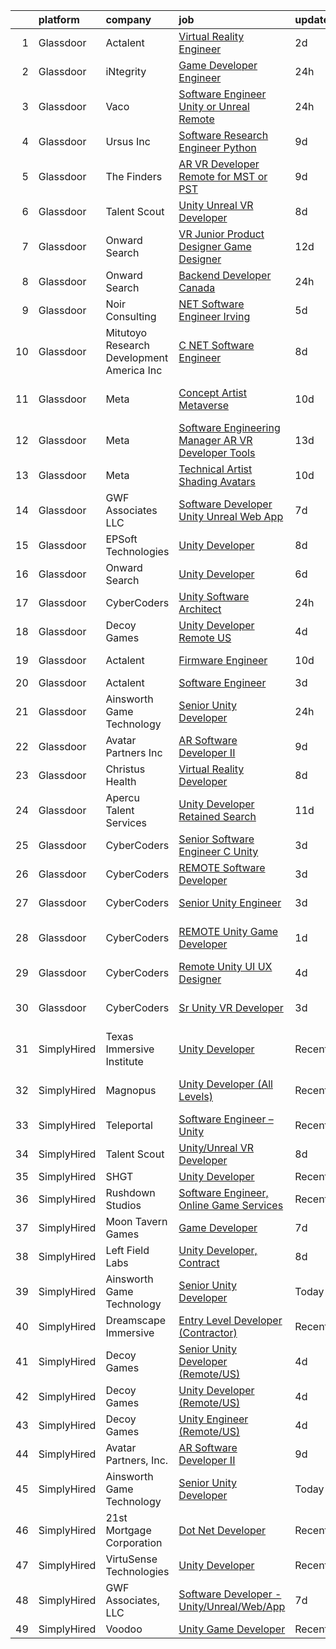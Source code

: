 

|    | platform    | company                                      | job                                                                                                                                                                                                                                                                                                                                                                                                                                                                                                                                                                                                                                                                                                                                                                                                                                                                                                                                                                                                                                                                                                                                                                                                                                                                                                                                                                                                                                                                     | update_time   | location        |
|---:|:------------|:---------------------------------------------|:------------------------------------------------------------------------------------------------------------------------------------------------------------------------------------------------------------------------------------------------------------------------------------------------------------------------------------------------------------------------------------------------------------------------------------------------------------------------------------------------------------------------------------------------------------------------------------------------------------------------------------------------------------------------------------------------------------------------------------------------------------------------------------------------------------------------------------------------------------------------------------------------------------------------------------------------------------------------------------------------------------------------------------------------------------------------------------------------------------------------------------------------------------------------------------------------------------------------------------------------------------------------------------------------------------------------------------------------------------------------------------------------------------------------------------------------------------------------|:--------------|:----------------|
|  1 | Glassdoor   | Actalent                                     | [Virtual Reality Engineer](https://www.glassdoor.com/partner/jobListing.htm?pos=128&ao=1110586&s=58&guid=00000183262fffaf9ba130a3175a5ef3&src=GD_JOB_AD&t=SR&vt=w&ea=1&cs=1_735aa539&cb=1662793023754&jobListingId=1008124644967&cpc=9908D8D4413DBB8A&jrtk=3-0-1gcj2vvuv2i75001-1gcj2vvvkh7j2800-85dd612facd29b9c--6NYlbfkN0ChYVx_I3yfZ_JDY3EFoivtqvi_stwnZ_kRt8Dowt_l_d1ydueao4NE-oUleRJ4yhi7UmSe4nKyv2JAUjTrDznDbu-c3c5YmetRkW2VJIqAkpP4RKYCnTh3hRTcByxicxo7s4iZn63NP-iIun4iiQa16PPl_xshUgUz9CAcSl6JPHxLNNx1wOw7MlK4UEnVJOcaO7DyE6X8iZzOAQJV6gywF-iaUumyDl65fRkcgEpQNfSwBsGdpO6E0T95xwXKZI_l4zeoIocfVsPa3xEOkYWIxQ1uG2c58C4Vhw-X7nmowoHsUDPDqSOZFrUmlQzetTsTBKsP5Ca9kieW_aNurnPK8gWBgMKqvfXzlN8nXghANji_z67f76KcjSTCCPqrXB_IfRx7WthKBxlFc0-jnj96yi-NhMpW7O2dEZI0j0vgFl2qM7amT9YPU4HQajXheqN121pL5i_96rySb8a1LXfMGrW3y_2nhe1rU6OM_Ua1ROrRLFnhTPVBw4WSoont6bRyzDikA0XSg-94YlUKIgXjvQG7mKBeX20PPOAO47IRuLZoUjhCX1Tdvj4pAzemjah6Gw77wYc0soGpwECUAkoxPkibT14dS40ZS1zk2hDaAcijYAqm9PL3f6WmmBcClePBjGDtBawkDC4W4MifLqnt_46tS1fl7u7beRI70m9p7wxVjrkOfEUKeX9iKX0b4lF-LxFwenDsN70QK3AsKS0bnB5M8N5LckwTvPQsox9vUzgtSiVC_5fgEpTg_AsLNC7QWSbl71KQ3PJ85YrW9LMXfjpJCcUBDw1r41IcQ23k2Bcf0_3O7-k4yegX9U93RjboJb8qQdwBYajJKqpMnOYh9wKIHu4_DH9CnhvB7VmQ-TAq1mrAvSREKJzPjhM17IOSbbAcCcY8ZxVtuLZAFf1cfUmDlzx3ao0qmMBlisAaTbRaybhQt5dhrO5tZsJuT9aUopXg8dtsrkud2V4epnR4)                                                                                                                     | 2d            | Orlando, FL     |
|  2 | Glassdoor   | iNtegrity                                    | [Game Developer Engineer](https://www.glassdoor.com/partner/jobListing.htm?pos=112&ao=1110586&s=58&guid=00000183262fffaf9ba130a3175a5ef3&src=GD_JOB_AD&t=SR&vt=w&ea=1&cs=1_3f20537e&cb=1662793023750&jobListingId=1008129780323&cpc=F5E96E35A1725171&jrtk=3-0-1gcj2vvuv2i75001-1gcj2vvvkh7j2800-4573d5f5e8c55fc0--6NYlbfkN0C7QpSfatUTTt_pWYjh4fmCixpaZixxEgk6WqG2e9JFSn8PLDX21so4BUVMbM-nBKhUj69Sr6OpTqYDA7c7087Zkx1rCN74-lugdvlBewCd_1ZIW96wtt_ZQBL96XnFuywy5_D_RtQVA2RWdPeLXY6wv17lUkoo63IjPOysvG-AS5xisPuiO1ZcwYqzUtykwDgbZ57tbpFYza1N_nDpHL6UjUyQmIZ6puCX0RWJLniJ69_p3Usv47UUUOmH1z-CgcM0F-CSynzSkR7n2u_mgUhG45a1pfv25n_DEv4ISp8i3dplVs7VXF3EqousVpLTPy5S4dbzX8Dvao590ymlfvDfgwr6K3oes0LCPPfSZQc0An3eyZZ385fdeffa_7oaNKFzsz78gZz9PCiQauiuu_PEuzcqPnyS8gd3k9fAY5jL3-ZgCoBe_dc2ekWnS9Ed5bzQO3Tpyi9tcUvr0VFwhtjgOVU5kr48kJWc9bIPuO0bC7WbUNx_P0i42fxpctpYSCcSgxn4P6Cwfw%3D%3D)                                                                                                                                                                                                                                                                                                                                                                                                                                                                                                                                                                                          | 24h           | Las Vegas, NV   |
|  3 | Glassdoor   | Vaco                                         | [Software Engineer  Unity or Unreal    Remote](https://www.glassdoor.com/partner/jobListing.htm?pos=107&ao=1110586&s=58&guid=00000183262fffaf9ba130a3175a5ef3&src=GD_JOB_AD&t=SR&vt=w&ea=1&cs=1_ccc5278a&cb=1662793023749&jobListingId=1008129759335&cpc=1CBFC3E34E2A31FF&jrtk=3-0-1gcj2vvuv2i75001-1gcj2vvvkh7j2800-ae75da19b53ce8d3--6NYlbfkN0D_sybMACCpf9B-677oK5j6rPldVB6BlrVvFjO_o-GJZbzuF-qh4PxErFUqfUsv_6v4OLnkcKvTjmMS6FD75hgLkRWnsyQoMe0_VxidUAhqUUo354J5mDn5dDhics1USxy8UxWfW-Q7zqedcnVTJblB8A2XoxauHqTd6UaLDWpjTkw5sGUAbCM0Kh_LV5LeSX2O6JwLDNdRtMS-2a-anx0DcUrISsXngF1r9Z0GaXAg1-Oc2Loh18Xajq4S3IgvJqhzKzrIh54-FFLC0Hu4-NRGzY2c5RewyLbJ6ltuh3g18r19cWgQXkQcZbVaPsvEQ2wfFkvm0uYcw7MgwTWEab7MWKLxg5889VKexLeP9wXa3wGFj7FtcHVwsuN8cE4nbrWGQEehauj7bQEzecCEIgvF8N1bvZrNd07ta0aiXyxzK1k5SyicHWjmJ95DUgrGV5vaYf4leOxtdXp5pc8460W7v3cH4M0jt03KpvndKKbsaoQOdXOQkd4II_E6pflmf0-zlSUTnv2HA4Bo6pKiA3JSLfqAB_KUnQtxe49DdRSZsw%3D%3D)                                                                                                                                                                                                                                                                                                                                                                                                                                                                                                                                     | 24h           | Remote          |
|  4 | Glassdoor   | Ursus  Inc                                   | [Software Research Engineer   Python](https://www.glassdoor.com/partner/jobListing.htm?pos=119&ao=1110586&s=58&guid=00000183262fffaf9ba130a3175a5ef3&src=GD_JOB_AD&t=SR&vt=w&ea=1&cs=1_328d5bce&cb=1662793023752&jobListingId=1008107330135&cpc=FB7E4A1762AE5BEC&jrtk=3-0-1gcj2vvuv2i75001-1gcj2vvvkh7j2800-e034886d20b8f47f--6NYlbfkN0CT8vBT9H5mqECx2dfLV_FONLPDKpIRssxVwtj05Tmm4rA5I0VNOPdM1oYsK66ov5q44Kc86XAySc3vkQwQc6AFD1UDn4zx0T4G4500tLWU01jQ29tDDH55fJG8uKdYvhTlQw0BZV4nh051-I_ZtVDtaaBsahoNGVLMY9UxrDGAzVipHwulUGCRzkGewc70jTHp2qCe5eax882ND2FuhXC8yZetJRoCP-YmvPQDgturZdtQ4Mn5TGozp9GnErY1SV_-UgCMopU2LFtR-RpYbIbCTdrEgAMVBG53dqq11aYCJXylqPgR0YNqLeWG7koKHRXwyh0lwJRMRoFmmWbREe-u6LeXuPDvp29ow3HzfPPPi5XsfQPF61-FeMyZ_rcGklzzPeot83y0U639739HY7kjz-nFkoF5FH2TVQO6gvaBm4XOrLhvHpWb6z9aIK7dCFe9-noFBZoBnvbxvmsF80B7gdBD40njEzlA2JPRmobIoiADoA5XU9bqxl6LYpWaU9HyBA-20An8ARYBjxHQoh8siPzlf1RJuet-vhV0Yxp-ZMvButsetde3LDjTYz8uDLHAsVD2Eou4ygnXctHLagB-A0SyWmFuCu-r-NH2ww-LwSSg1CGSLeJND6k5WkSKPDMW0X8U93E_wOyqhdzC4nTdKUGooDMFaQUjFh8GqcTn2doP1bDxc1DEjDH9u8miHkMU4DDCa_1PZfviEb1RqaCiBFHchECCXeTt7UNVc7o92JrkYdTvGyo-UYzzQZrVWsx1XR8Ho_TGRkiyqJ7BLg1jJPAVE_K32A43XTuwNCpfjAvRMSxIudgWB2HDb9Z51oJyblGgbI3P5cp16k52QAqWGjxca3jOpNvyJh3BpOdzdz7pxz4DqXBydTld4qxNx98ltWExTepR2bOgT8X3DpdCegtiVuOOH3PTxGJ-Wg_YqEeAljf4CnmNclRnTEPVumCwYdzM3qqi234Y1qDMOGz-FKZVgTOHMvImtBimdX5T2ObfzloVOsxHE6rdZ5mVxLc%3D)                                                            | 9d            | Redmond, WA     |
|  5 | Glassdoor   | The Finders                                  | [AR VR Developer   Remote for MST or PST](https://www.glassdoor.com/partner/jobListing.htm?pos=120&ao=1110586&s=58&guid=00000183262fffaf9ba130a3175a5ef3&src=GD_JOB_AD&t=SR&vt=w&ea=1&cs=1_39ad10e5&cb=1662793023752&jobListingId=1008106385070&cpc=0FE1F5EA2BC84A01&jrtk=3-0-1gcj2vvuv2i75001-1gcj2vvvkh7j2800-76e8d4ed4d326d96--6NYlbfkN0AYo_ysEmi-N9D-g6x4hDoxwWbDzILIh7p3iecCghkOgCCQ9Hjx-p_46PTVF05XzNP5Z5K71OiC6zoUMdSW3LZvMzecx9XPoBXy4TghAeCSdb8dXvKrDUkzgIaCWvmYeo1SeQbGFdI4NQnpIbRQDunnf92V0Ep1OSri4gPT5T2YNh8Y-j5fvXhZ7qLhd99Y6x9uGNFu9uLzJi45GDLo_DAGvMolNy4HXuauLC8vfBcV5zLmnNmH14Ujl4Ov6W9PcLz4hK1f_l7fGH5KPDzZ8lAPJ5hSq5AJpA_qgSyM53bG9asYdDujD0h3NKBxDrTzkH9CO4OUoaUAuZO7hfTDVHhd5cY2V_55fUUILJi08z920kqy20LIOVDGUgB-iDJecROncXoVGvpJP70EPEwHZgUTk30XdppAXTO3DvWKbwGOBc9k3-3T3MoezxviFDA7-xgEL8fJu0UQEJtpwMSVJdjUpxvt4t620xq5u2az6dhwStqBjVUBK-afZ7yqpHRz8WgdDMF_BQxV0zsENOrTRMdx)                                                                                                                                                                                                                                                                                                                                                                                                                                                                                                                                                                      | 9d            | Arizona         |
|  6 | Glassdoor   | Talent Scout                                 | [Unity Unreal VR Developer](https://www.glassdoor.com/partner/jobListing.htm?pos=101&ao=1110586&s=58&guid=00000183262fffaf9ba130a3175a5ef3&src=GD_JOB_AD&t=SR&vt=w&ea=1&cs=1_30cde665&cb=1662793023748&jobListingId=1008110844337&cpc=33AFB7EF5A21FBC5&jrtk=3-0-1gcj2vvuv2i75001-1gcj2vvvkh7j2800-d659e18815655494--6NYlbfkN0DbYLs4CfwGVTREixwikAExK8n1pc1Nzb_WRRt8WdtLmAFSSOwFbSMQVZFwxe4jkqzK5cnFfaoEc2xZPA_HOhFUsXUTLM9luD2-CGF0V6rN2-waAaDc2ZtR3W5G1xvcC5u0WUog6f4P8yqyJ0zOTBMhNu0Y54jrDKPehcRXIaCR9T1WlAznPqQtGabNEysS6K1Hgb1Bl0gICl-xdqeqxmGECJAKgFi4yolcm5IxCNqoK4xvpgtIlqrwvv3R787oG1wRHpjgXSyfbt39Jef8q4kPRTA5ir-9fJuUEXccDG6Pp_OetAIj0nfJccg11FZOqdnqfRHVvZ9ionDfx6ncPKGfjwTQHgu_uRZlPC_KTsRLMCSp6k9gZRVjhKNWY1G21WwiES3kZIRLhIAc_Ql10EfuEkqDj0U0Y42fOOrDjTtjRjdV7J3_2s2WRnQjxPHDZShnCf0W6_d_qdOBDI0Rf7BAoVi364d8YbEeJCOHtPa7t1h3oEhrIFXwTAvAJQF-tw832Z7Xfy0x7w%3D%3D)                                                                                                                                                                                                                                                                                                                                                                                                                                                                                                                                                                                        | 8d            | Remote          |
|  7 | Glassdoor   | Onward Search                                | [VR Junior Product Designer   Game Designer](https://www.glassdoor.com/partner/jobListing.htm?pos=125&ao=1110586&s=58&guid=00000183262fffaf9ba130a3175a5ef3&src=GD_JOB_AD&t=SR&vt=w&cs=1_20695a7e&cb=1662793023753&jobListingId=1008099053226&cpc=47CFDC01B3F81FAC&jrtk=3-0-1gcj2vvuv2i75001-1gcj2vvvkh7j2800-07bbdb308ea4cc37--6NYlbfkN0B7YoEZZ2QAGDyEGGmBPAUWSHc1Mt3sMCn9FehKcWA3w0f8WX1n9N967XqX1pCIHHLFdmzbhUsIqV71s7ELi4968vvXF1tNBLroB6uxZKxOmwhjWdxb5OGPft9Hp_QzX1Za0pDBa7zXeAU8-B_2iBrng0C8MzgiMDMQd45vBq0TCnWBPPIOZXvM2_YfjX2vEjjhwXaNp1clO3ZaFS7fupgOcWy27T4y7IuyiDV-anz9nG1QPGYkBVYUorsvM3dg2sy_vmy62IepOA_TQhlVAo9Anv8aWFiE0OD5fT5-2jqW6hp5avMhs4cQY-oQMAXfDhgM6bTdOFsMC4DGDK3AgIle2KkH5Od2WekiKREliuZLnrOkVGKgkDja_npV75rKXCbMhLydPAzmW1wH6BycQUsjuthkFg67RufojQVfiveFDhYsJrSW5JHbIIHd-eWE07syym-bE8TMJkgyeo8P_cZjXpUhJe4P86mRz05YyhMBDyXupkQbkzHsJeGSs7QvtmpAHOE_1011rnIAKx8Fq7PEeqN1VOhfiw3Avvvbqmk9RwayqQt2axMyZ1ZUO1tDY_d_6GLc02qZZHExrMxpAQv3I6kzbCTIJIkzMNZB-2aubT1kD3IDWjiEfN8nysykJxnMx5-cZHl278_qi3MLrF_oFX3p3HHbkB_YNOfSmTaMjKKYnH-YNa_KAYXEFKathUAlpTS0Gr1rt_B0RNArIBfsDJcPy1IKfsrS6xTtck8Mhwm2ydj8Fmw8zZGVp6LJsb9v4_4FqUfk7NctLYYIjKuvS9bOgT2T_Clmwr8J6SduV9rZQGqlMoFg7R1gNfbtDSQ3sL5uRA_tR_SYuWmj8oD3Gh1BCSaWKtqUh4_rqs5iSj08VVA0pxBfCFJWG8T_0ivRvrWNqvr0AeQTEPbcWZyKLM8sFSt31RexJyTON6I5uGx37vDOPyBcJGvcXYcg4gCGJXGy6s1CGqlwOK1BDpN6tl0bASI95369n86OxxkaaGNFEwEZQNS8YqbZPUiPBh-kx9vFt7132pv6jSz2oTlq)                                        | 12d           | Seattle, WA     |
|  8 | Glassdoor   | Onward Search                                | [Backend Developer  Canada ](https://www.glassdoor.com/partner/jobListing.htm?pos=114&ao=1110586&s=58&guid=00000183262fffaf9ba130a3175a5ef3&src=GD_JOB_AD&t=SR&vt=w&cs=1_c3f1dec4&cb=1662793023750&jobListingId=1008129277669&cpc=07D58528F3898F33&jrtk=3-0-1gcj2vvuv2i75001-1gcj2vvvkh7j2800-e2a2c0b552c19a36--6NYlbfkN0B7YoEZZ2QAGDyEGGmBPAUWSHc1Mt3sMCn9FehKcWA3wwfxcx19LEZnY8Y4HGhdxxpS3KFaZ0UOrG11EP25WyP7ulYeS8GVyGXeLLpvR3FjzLaaa-2hBhUho2m5vsHtlvRQ9wQhacVh8veuJEeFgzD-XST_vn3vjmmNeKNWqJIYp_Vi8q_f5A3AyS5Jt-ryoz2hywcpPmD4gs5o1FLhGkIPD4rQx-X_SS9cjVOtB9gHyKlPSHj-kxLI5KJnhWVevKPXl01S2PlYBH41OOXrTt-idHHLefzYSSKPOxQn5bIXIcHJecypr2632lM2VDpOU_CVCiL2wzsq77ORIAcy4U6o2IuVT30cAl_ZHrwybvnya1QCkrBi7NImhJyF0xs4uScndLKS_mk7NMzJjcJwUhjcxo4A-aDsV_y7DZfgNXnfxBZeGEesyk7SKxQH7tMaYxTVgRLZc0tRWZMSCc0mQRuULNVeJnxgW14uU5seCy2d1_SihX_LuuFPw4jdjf160rTky9AW19AqVyxbzozOLdjC2Kl5ASKfCKB5fh24IHcZ4G5NGofLKpzIltNv2eGh1uONCWvsk8-C1af76jrSaWOW3yj_6Qpndzl6KB6uM2tkwmalR9qvZcdM2q236u0RlLlMXKDTVzCkuGcmzbhZNmbfw171PNW5WLZwXE5FJBD-HeEzK5blJQcr7NVgqyc4qBduGAtuBwtG7igiWdJBAfWHziWGYHXySq1vIBY5JEubSb-j3cGOtUcglUdMNewoyp1peXto10sojwTRiTb8K2BgJTUeyCy_3QoRr_dwgrmsW_nNYJx_ryPK__Im-aCOZ3YPxyaZ5NFwnqI9IDWUrWjC8B_bjcejrhYcgA1F032Henz3_lil41B7qwGvSnoje94TOYgWDI58zvLQ4sNQN5kaWMOSQ4XtJ3Hk8bSW4j7lI4qSvMu0BOFFfT2KRkRA_dLbwlitduvvRMP-1GMY7JxhrXuD8WDLoUxqkPofQW5Qq5btSlZwGbB3QfBYdRj1Kt4%3D)                                                                          | 24h           | Ontario, CA     |
|  9 | Glassdoor   | Noir Consulting                              | [ NET Software Engineer   Irving](https://www.glassdoor.com/partner/jobListing.htm?pos=118&ao=1110586&s=58&guid=00000183262fffaf9ba130a3175a5ef3&src=GD_JOB_AD&t=SR&vt=w&cs=1_8b9dbfda&cb=1662793023752&jobListingId=1008117321938&cpc=444700D72F2ECBCE&jrtk=3-0-1gcj2vvuv2i75001-1gcj2vvvkh7j2800-7f1623c07747ab62--6NYlbfkN0Aj4-Lc4C6Hb0ykU3jOktLDIAAw4anZygn__rtZFvHgNTA_qTH8-VQLyoosIDAxuVFGEmCzwKZzYFqMlCM3krMO-mtjXn520GnQ_e4cSLz5CIvq0L_i8m0s8wBkOPTzyzJCtV6E33y2UDv2y41iET2yGwsZi-sbMfcSYviS4tFXXEC4H0b4lVQ5k6x8ic2Tq0bDw-xYupLusFqfpP47QbqS1VIIAhk7hQ-1PXGTkv-itJeOuZGdE0AL-keoB7GRFsage1qCsWkWypT9VsD-4RyNdzn-qasF-Y1_wEh3yi8oz8HSWmUCqbdY724GcK3BmaHGvvqrJhCwtRyqfXinx2Uy48Y4Uk1EXONgh_WzPidYa_Vu6QJPlIpQA1jtN7L-eyF9XVs9T8hrHqEmlFsHNsZTU1bZ8Sp-9jevJVRKLNUs8t51wHd1vf9wp-0l3a7Aefy8iZo8uAfV_JM-ltzepBqX5vRI501PSo7R8lKbicv8lbYwvSv98ipFrvn0VO0UHscxQNAnCMcEi_Or21pNncqO)                                                                                                                                                                                                                                                                                                                                                                                                                                                                                                                                                                                   | 5d            | Irving, TX      |
| 10 | Glassdoor   | Mitutoyo Research   Development America  Inc | [C     NET Software Engineer](https://www.glassdoor.com/partner/jobListing.htm?pos=115&ao=1110586&s=58&guid=00000183262fffaf9ba130a3175a5ef3&src=GD_JOB_AD&t=SR&vt=w&cs=1_bddbc0e7&cb=1662793023750&jobListingId=1008112367875&cpc=AC285F3A3ECA6BB0&jrtk=3-0-1gcj2vvuv2i75001-1gcj2vvvkh7j2800-5ff27f586198c34c--6NYlbfkN0BvrjnhlIknunj6B5uFGHHla5BSmGDnouF8_mjReNBU2kRZZ3EzJErpwlB0shyrLhDyaVjq87tfMVnCfAe_-av9vL-a4MjwF6dstqngVCML6EhvX1YxjBNQ_jw1Bhx4N4Y_KgRYYZWG06xbic3cUmFkHCAI7g6ZA4wNV2wzckic1gEvt33Fu3cTRNVHiL30XbmIzO1PDT2Ip4DX31iZBnKlU7I2t3HkVAQrJVSQr3m1SlOIQF9Fal7zQbURJo5nvbZ-W1OMWm6-mqfjMLVJIr31SkYtWHuHAAuoxAMfHgkOozndswSXC5XCoWvqw_r-BU3mRkX3Tg6o3mftj93mEJm7ozaKj1nyud1J3m-BzTChUnTxXGf0Ct1hMomqrVWHv0pqhlWBi2u-2hM8Dvgso1GN-K-XLBpgO7ONm6l-2tGTOoSId7FPu8RxrxmCaIiAyZEva-LXU7Op9T_RSatBv2lJMVavFN0BL3vuD4_IZCbQXKarC79mh2RxmB8Npblfjq7OFTIc3vvGN6QoJQe6elZDt91LjpcgKXa1bxgm_9MzGNjLEarlcn7SpHBZTJF_R4lEthezV0EMMzl0WHFZlILPscAr6BIcWCiuQ8ZFMyTCEgDo5fnxvtZeU4ABZ3Lqr4KIvTxrHxAiR34RhS_GzaB_VrFo2vjMbIsSS9TXQ_-TAdBTGJCMgS57)                                                                                                                                                                                                                                                                                                                                                                                                                       | 8d            | Industry, CA    |
| 11 | Glassdoor   | Meta                                         | [Concept Artist  Metaverse](https://www.glassdoor.com/partner/jobListing.htm?pos=110&ao=1110586&s=58&guid=00000183262fffaf9ba130a3175a5ef3&src=GD_JOB_AD&t=SR&vt=w&cs=1_3a7b153a&cb=1662793023750&jobListingId=1008104920128&cpc=7AD1D84939BBEEF3&jrtk=3-0-1gcj2vvuv2i75001-1gcj2vvvkh7j2800-4b114d8e5f1c55f1--6NYlbfkN0DYl4UJW4r1Vl7FEn6T9F-rD9lpC-0oMJVSiWjK_MGUd8e8cHXcpv6KPyjLHZEfqkWmIihMCJXc30MVP-YiIFxzoyrs7EPhl-n3NgzVvQSFgeEZ0hvgQ16Rj5IiKLg4zxWly0irvUKehndMyNdhWO0YAwI9ux-a_i193sjSruDpz3cOVyi2Os_U_h5D6MkxUH-_kE4eVXUaDH6jE9SaWrxwLAu1cv0DQYq3ZrEEMtvYVtCKB0PwP7SErPNGlSGbDPjoTXskaKY552yoehbUnmMsEdZZemYJflRnw48qvJViIh0oOmQTy4_n3BXl48vqo6IC3CbEJc7SVp5dEBLzHfo1_8YdB8Gg5y4s2oSjyZXnj3MTppjN1INxvX3D_1Y_WXozLU6Ly_I6qGrjnNgnxPPL0XyZ4n8SwQLUKEv80Z7refGuh8yHYenj3shEr88Lc_gZgKbuI0MoRvvCCrbr5hS08EKe2rAD_FlFxrRB7MZddrcor9MwdIkzFNejQyJkPkNeE7DgQZJTDIgBD9UB453qS45aruNFCtQC2lkycuKscyvep8jHrhJwzIziIDBw1TRLi6XJ8nbAxi8E5eiqY7VUfWB1HoWkvJjVSSO5GaQHKkgJluARHe5BhSaMcwPxCaKcVVa76KoXQMwy-g4JhbYGJp5QXe7lODDKNuiDXTGtD1AZ5NPnxyELOaGO9mH1Nxv6eI7jA9_Kp4CySdCZql_ckKZG-pKpJFqeXSjxU8_vw9ckpe8X-5cLHQjGIM6a12dN8xbr6p7GjNG2syK0q_BUIFN89wbtJImsEkeclfbAITo6rPDYzs2xMcbFq-q76xT4-bq7eNi75l0vBauOXO7-lK-OhOre4Li7H7u8ekORGB3Ne5_NyzX1y3Ie_zpBtzVJdan1X3GdHRWkspTroxAdqW56I09gdyc5n5fTnpKAmAChK7wMiisx9gparDZZa9mUFNH19SynTZvhH7BCZBNaOZbhixFS8eilHaed0XiYe-D-2pmjPHjWP0t3LupcDUo1f-IkjSENVikw-ZfD7wUqkNFM0SG1QsC0pZzpIu3fql7gL2KiUt_PxQrA8IrJDbc%3D)           | 10d           | Los Angeles, CA |
| 12 | Glassdoor   | Meta                                         | [Software Engineering Manager  AR VR   Developer Tools](https://www.glassdoor.com/partner/jobListing.htm?pos=113&ao=1110586&s=58&guid=00000183262fffaf9ba130a3175a5ef3&src=GD_JOB_AD&t=SR&vt=w&cs=1_375f4e87&cb=1662793023750&jobListingId=1008098380815&cpc=E773D000C9BC26FA&jrtk=3-0-1gcj2vvuv2i75001-1gcj2vvvkh7j2800-9d0a0631064989c9--6NYlbfkN0DYl4UJW4r1Vl7FEn6T9F-rD9lpC-0oMJVSiWjK_MGUd8e8cHXcpv6KPyjLHZEfqkWOcX9hFWx8hFNGcL1g2FikoUnuBTfxil6zd71AY3szbgPhKWRGyYuxWJsqqYT-1Ky2ttVIwETmi_DpbJiIDiw53S1ahIIdGTBM95uVJiCUp1zMK2o-UE3mVDmdWEesGzBEAegLNKdQC-jMRlrkMmfbIb_wyaR2GBthCqR1z11viV8rZgl_-8RHmmuV1iUz-cgzYr5svGgkPeDvJMrDIkckjEOiNOqMNwOS3vXfJ5Tz4JwxHX8wAOjSOjxl5_GYuRZ3ff1Kg3J3Vp7FzigE4coe4s8B1v2y6_2W38w2tRH8yV0Pjq4FZ8xDN8zulL1YDO0Sh-Nj_8MyFLy84opm9RUt9y5nvrijXeb18mmOvxJqkII1lQdP9GeHVZHQNmazO1w8fe8DolkIWyRiMCQ54_twoqYWFBBOjEbyT-F01wn5SK89Vh2KcTivgjFSbxAeLkQFhbZ7I2T5S_Zcu_ThluSlZjHkMAxecxdnP7duNAslXDOc7pnZEJok9iFBkIZmG1MT1JGUS3X976tpXKZMeYUQUTjnVaUtXcwC1fVmmJ9h9nFpnMmHsnm8UFTKVzxkw5lkDkgBv-_QpaPA-aIlmLmjgqWCBIck41PbAjN3-XQYSp4thF-9LqSJ6UBbH1rF3RJx_Q2AbO_vMr7vB_s6pC0I6SpF3Sq-_ESiyPCbklG8mqvNJxEYc_4iAQxlUtEHzZoD7ICXUNSTIEilyvTNG7Uu_58rQTJ4nBd7bLcKzeytw4RQBg0KYZKEDyGMUrI2sh2gM5JVhHY4o4BkpBE3Y6UWKwkGu22Pni3eHn2hEZyoBHsVnwMKVNs2FxTg7meovrC6xE5M_Qlqdz4snTyTaNAOVusb99i_2x7G3DhFV47NC3E4VTWV8FMCFCBA-d4LGXRRjfGwFRR3WjMzYDvR6rfEchnAw1rZsam3dtjLJPo6RwDoryAV4RrntcBuAXLUMcn6vHfUn5PjL3qrf0QohRX6c5PDaUIZfeQ%3D)               | 13d           | Redmond, WA     |
| 13 | Glassdoor   | Meta                                         | [Technical Artist  Shading  Avatars ](https://www.glassdoor.com/partner/jobListing.htm?pos=108&ao=1110586&s=58&guid=00000183262fffaf9ba130a3175a5ef3&src=GD_JOB_AD&t=SR&vt=w&cs=1_854d3d96&cb=1662793023748&jobListingId=1008104919858&cpc=65CC663E25211861&jrtk=3-0-1gcj2vvuv2i75001-1gcj2vvvkh7j2800-f15d80185ea8b6cb--6NYlbfkN0DYl4UJW4r1Vl7FEn6T9F-rD9lpC-0oMJVSiWjK_MGUd8e8cHXcpv6KPyjLHZEfqkWmIihMCJXc31fMADfN0gJ7IUkPxhTp1nyQtrbvzomRIl047Bd7eGennDhYyBKwa6LFWtvklSdcE7P7hOAfvItVNb7U6znhKcTIS6fI4UQgWLG352V_IizaADTTqeeBU46CHtIxToHssle25VaWiaH7Mge3thMsXxk6HK74k471ZHMz8MN6aHEEh4CJGvFC6v2VhZwSiT6E_34z9YboGyHoyb_XA4V1A1X3HuOlaBi900Pyr5XIZf-j8PZKGZ3MVIcLCx35pky8cQaRzIwC50Rd4tuj0trUr-yScrLVTXhK1KNjeAz3j1ATYeZ5HaonC19Bo2sJ8BQQKHs7bFj_Dcjg0zsjRf3usVGLxZln9trH4eEiXHggfSPi6OGqJu__2rbKHGc_b9yh2uNxlKgtHbxOwRnaQDODXZxLHsI_ZK4ouU-3wpPbHeXV_VSR8dhxfINsZQHuS_ICLnBhKeiX6-Vlii0ZI8K1nnczIH66NzHc9nUPmT9nLJku8p4d5q-qGmqPzLvRvKXeC610i-_0K4m7IN6i3KPKXtjNF6FSPBeEQqJLkjQ7EeYQEmLAWb1i-ReI-JAiJXpusJvsoVJEt3JIfF-sTVmzX4_hTjpZbgn_Uo3ZK9xCoYs2Mgt75VeYlZGcJ9P6qRbXybbQp_FJyFVUT71oMu9oJXUgkbPWTU0q_Zqkp69uUBPDcMgexLSQ3a8UIobWBGaO6ZOL7V70osPOIyBE9bl3DI2aY-z5YLD_fB3oKC-YSagkUC2hPWutvBwDb2WCBn1TtJSiuXxXwiCkI3I6pqWWT7rSj-ExRnxvgXAFJxCBTdy1pZth1bnRE8_Gl_SC8_2xVaGhdCbMbpBfSpR7anOccdAnkbjFGKxm9dhW3qomsBuqDVjOEB-KJxhLF6CBmtCxZsKDQ90QyxWv0kQFs9LLuMkVODN0LHVTgl9fovSrnVjU5on8MsB7X9Pr4I1Xx4VGBH90ZNksMaBai4X26V-b9rfWo4F0mGaAvmJ1dHyJgn_-9dkzNXiTFPE%3D) | 10d           | Remote          |
| 14 | Glassdoor   | GWF Associates  LLC                          | [Software Developer   Unity Unreal Web App](https://www.glassdoor.com/partner/jobListing.htm?pos=104&ao=1110586&s=58&guid=00000183262fffaf9ba130a3175a5ef3&src=GD_JOB_AD&t=SR&vt=w&ea=1&cs=1_29c72790&cb=1662793023748&jobListingId=1008113847249&cpc=74FD5BE86273CE52&jrtk=3-0-1gcj2vvuv2i75001-1gcj2vvvkh7j2800-4a432009221c1997--6NYlbfkN0CiXlXD9X9KmMK7S-b5IcFBvVIey8Qr_VUnbo48CIz6WLzcoSDqneRDku8QlUdN22kKDxpZipBu3R9SWpIpbnBOif_WyzSOpDPBLp8SH237hTTGLeXdTBRvKFfH9-fsxvk44MkMMdxDaDrE8b02UV5PqaRrbQQ8HJ-GwRkEgP4BK_mMhjuP4gDN7JqybcU4ryvrK8PtU30LNX8m6BdkUWzosjNev4AImi3jYvCUKhgj0BGYCXYppIKVKpu8OLCtVtx3ngJlGm8eiP-QByQ_sNTFOnGs3UbxmCcvLwx-bsYfWFptFqSLkQv8n7N9ADzbyXbtfpd83n7S40hHHmHqCEqvFQleIkMMVHqQ_BOvUCx2WcfdkolleZp8_N3YZElYN9HhnuwYMEDftJh6xtEmYgBxnk5LX0Wlf8x6s-npzBGKvv2QQJ2sS83kWTRumOWsJGYMLH_eEJNEVb4Rm4sYkf1T2PfJkURoCEwTelpkQ5R2Sr7MOJBDStMeUQzdTzeor9Q8fKEf5aLL3y8ZhEe1XcuA)                                                                                                                                                                                                                                                                                                                                                                                                                                                                                                                                                                    | 7d            | Eatontown, NJ   |
| 15 | Glassdoor   | EPSoft Technologies                          | [Unity Developer](https://www.glassdoor.com/partner/jobListing.htm?pos=126&ao=1136043&s=58&guid=00000183262fffaf9ba130a3175a5ef3&src=GD_JOB_AD&t=SR&vt=w&cs=1_f95b14b2&cb=1662793023753&jobListingId=1008111985736&jrtk=3-0-1gcj2vvuv2i75001-1gcj2vvvkh7j2800-693e9feaf90ae4f8-)                                                                                                                                                                                                                                                                                                                                                                                                                                                                                                                                                                                                                                                                                                                                                                                                                                                                                                                                                                                                                                                                                                                                                                                        | 8d            | Seattle, WA     |
| 16 | Glassdoor   | Onward Search                                | [Unity Developer](https://www.glassdoor.com/partner/jobListing.htm?pos=105&ao=1110586&s=58&guid=00000183262fffaf9ba130a3175a5ef3&src=GD_JOB_AD&t=SR&vt=w&cs=1_b5dc2a68&cb=1662793023748&jobListingId=1008115293704&cpc=009A9C8147DF705D&jrtk=3-0-1gcj2vvuv2i75001-1gcj2vvvkh7j2800-12f96406052cebf6--6NYlbfkN0B7YoEZZ2QAGDyEGGmBPAUWSHc1Mt3sMCn9FehKcWA3w0f8WX1n9N967XqX1pCIHHI3lQ3SH3VU3V8dBFOg6CDvpZ80tncqC9CbD9_my3Ou7X07my18Vope2VRsS9Nt7Ikv5dafj3LmcF52a-m8slckrqow7JgAEzNFqyct3mgrlEZKgBJshcyZFVwzs4CfCLSKb1xPgkQBtIv1N-vG4kNDR630im7I_9U_2zERhvXWrmj5BxXvLcPcMuSF01n08I1_lf3Daj7AZPsqJYeaXKe9Up32arPrMiaBvAerJPqlTLbCWt1rKSBznQ8WoK49ug7rtG1hn9w5lV2ej3uWriXLysydN4Tt2iTil24wbRsdokyHxWq-6EGbzAPk3YgJF2gVjRCYljn99_yQQhV28pMEGt6x6SkHzkZ9pdSBmTKA9AtWL5k4edLY1ttm6XRDfAuIOr6KdBWclTqrr9KUeS2-rRziO9Vj4NIa5pM574KSmwhZwcFlX3ZAxcQecgcu8rGV0qk1CgbMEYHkO47A6XfnwMyNmqW8B2w9YIBuqRO_dDI1Wb7zzn_Bw8jsWXdTpQlNGMltJtocPUDhlFbyaTWKiAeSpJdZoFhmYu7SI-sbGB-Y1yZze9dlyZTgr31N_0j8MCJe7ctiap78Q2TM4ga7vVca40dWA_VYtmQlYJ8mw0EQE0XIoE2-dMyY4qD_8ZkjNMuQk5lC5z7zyqJVZshv0XcgalVDFuoZS2Ve6vNhCiv2PH-gby5GPJrxttT0H5xHVxs-S9LglRWmszp0mdRnFJr53drNTmsv4rEHlHs1WlZMtskqUrkrjqWc7sXrVue9i-yRQEsFuuigfEd3MKh9A0RIktEeh81afjg9mrZ7szSNAbb5YkydNKdI8WIjx9VTuw54EnD7IJfpplHcOhAWW8bR_8vQF7qbgD4APJSBNNJED8dMxtAzgqs2TAktEz2XMhNl4K-2XNMnPek9n8LYN2FBU7NPx-gve5U2sjjFhOL6Y0fdGaAN)                                                                                                   | 6d            | Ontario, CA     |
| 17 | Glassdoor   | CyberCoders                                  | [Unity Software Architect](https://www.glassdoor.com/partner/jobListing.htm?pos=124&ao=1110586&s=58&guid=00000183262fffaf9ba130a3175a5ef3&src=GD_JOB_AD&t=SR&vt=w&ea=1&cs=1_b8678cba&cb=1662793023753&jobListingId=1008130293801&cpc=F4EED0218A761C36&jrtk=3-0-1gcj2vvuv2i75001-1gcj2vvvkh7j2800-48184ce5d9ec87dc--6NYlbfkN0CpFJQzrgRR8WqXWK1qKKEqALWJw739KlKqr2H-MSI4eoBlI4EFrmor2FYZMP3muM2IWa6aK1nUKjm0BxgsUHeXl50VV6osHJc-8g7qqHwe_C9hnER9fm-OqOji5fr3LefWT4jo2FtRJTMcuUxAzF7byCTIvHQv0KEIV4bkCU6jSIY4dNwBgPlFOR_yf518Z8O6ttMo8S8GmNW_qpdenLIzx8UJc__zo5Ei5o-EM_E5xKzzlETfHkNDemXy4i7X6tbyQ7D-R97XWD95dd8WWOnykj2CwdZmfvSfg4mX_DH-OrZPkGLbAxf12IpJap863P9UkQppclZciO48ePz7aZWhYAz515Ih21nmvDr9GFyS11RovNqARNtdQ9TCJOTV2aMSbXsNtvcNMqMxoHu8_7kP71Jqik8XnabVLlvdTksReBcDMBCSjy6vw4zcgZvFFO0RJJr6xgErmVLCXxbpYhCLxB6ot8fIgw9OYDf119TAjNxxqhA9iSEGgir7YpD8u2LXw8Wr5wMY-e2f4MBP6SyEaC5SSxO2Bs3gen0nmcsUN2eGUhnPpc52dq_lDvVW8Zi_3JWq8_NFPLN_6FKgK5uptIxUoeZWHUnO8BUpA-6jQlnNSgxqzh3QNmhavalFNo9MiLPvTPfkoPLaieDYQhcVUXANPFqI3vqY-zZ4lFilOuclVem1NXztynd3fPph8HsjCkCPF2aG-PvDJQaGnHgMboKWgvnvOWF3QgsIJ-AcIa48-ayjaDlxZgsO2cl6ip3qBv43CTtE3rJ79RmLPtONcDnJdkuYnv6-H7x2dh3Miwt242GvvYRD7D_Jm-JR6lhN--cMtGxHlN6IbbZtot18P27yl1obO9GXLt4p1ddpMgABYAx2byRmskYFQ1-2lUqL3S34WykEcrY3kIfJoE3Kqb19ooivZqUxs5G4HKkEZZKwv9qchGIwI9ZwM0hUG0kc8Zr0GkGIsez1dxxIULCY2tCXIj-poIKw0gkyukLvDQ%3D%3D)                                                                                         | 24h           | Burbank, CA     |
| 18 | Glassdoor   | Decoy Games                                  | [Unity Developer  Remote US ](https://www.glassdoor.com/partner/jobListing.htm?pos=130&ao=1136043&s=58&guid=00000183262fffaf9ba130a3175a5ef3&src=GD_JOB_AD&t=SR&vt=w&ea=1&cs=1_790607a0&cb=1662793023754&jobListingId=1008119531448&jrtk=3-0-1gcj2vvuv2i75001-1gcj2vvvkh7j2800-9992df91de9ca1c1-)                                                                                                                                                                                                                                                                                                                                                                                                                                                                                                                                                                                                                                                                                                                                                                                                                                                                                                                                                                                                                                                                                                                                                                       | 4d            | Boston, MA      |
| 19 | Glassdoor   | Actalent                                     | [Firmware Engineer](https://www.glassdoor.com/partner/jobListing.htm?pos=127&ao=1110586&s=58&guid=00000183262fffaf9ba130a3175a5ef3&src=GD_JOB_AD&t=SR&vt=w&ea=1&cs=1_5909da73&cb=1662793023753&jobListingId=1008103077988&cpc=2CAED5C921A5F994&jrtk=3-0-1gcj2vvuv2i75001-1gcj2vvvkh7j2800-9e2541dea6efad12--6NYlbfkN0ChYVx_I3yfZ_JDY3EFoivtqvi_stwnZ_kRt8Dowt_l_d1ydueao4NE-oUleRJ4yhgt3Y4lnbmMSegU93-KeN4w6OckOcuul0ZvA1-eyfOlt2FSwPJZrysj0Z7gkAY1uME3BJevxbPvF4u47wA7KeZ1FQoMHDmzui3a3rTZy5o7Y0WJHxAcWG5ZY5aOeJvOhLj5fscCAIXR9vKUlhVFc6o7rmY1zMg00NN89V4VU4DWlzqwQaCwu_ABDSfdgkQ8EN2GwsfcUQFX4LpmrUt16-3VMstrCmwE_RBO2IXgbLqlJMUXFN-14cC23NDACtgHn-bDoe3meVmbPVOCh6dGdp2ifD0WgXFx84otGRKG3qLU8QJx73p-rZGYO7OpwR1l5m47LBc_YEzhKW52ETVx7JBhyyrOa01aRuRny72z9-6ujkVS1-mPEfb2X3JW7XEXpjhK66wvilsuo6GG_ONVirDBy-OR_t6KXouwOsOw3yD9L_IbzDdAc0K6gUO2FktMGy3PnS_y8VQQVA-VscjUkBzCg3Lyp7kpxWy6aODy-FDsC9kZ6rDbz18oVehxw7NBmHaup1LqI-DePRCNo0OcmAzUjgv4dL_JBf0FxqJEsGgslKDXkf-Ra3d7emKlMcL8Z2_BtbQUw4iRuIigPPBJpVIL12aJqvfL5qk5SylLw1QLPn9Mhb0weejk4qiZOX061oMknD4urUYPX83F3MuGPPd0S5AAlOG9do7lUXcszIcetYm2-MbEU4xDt6sOTmSs_txoqTUyYJKW7km2M0rHGS-ASduLXTUNTxjSWnkgni1ggQXUcZqf5vMOInu4AawxcKRKa8yDioIhDcTYpRdH79yBCBKU1l-6HJDM4GikMrO10YjTbJ7sEenqgoER6ppz9JRBt8ptW8nnCIWA31AwtykUvBmOm1gC5U-4DW_HB8WELYT-YmLPKToGeZHXeIj8fLg6EdkhzAwOedA9CE_psEn6)                                                                                                                            | 10d           | Los Gatos, CA   |
| 20 | Glassdoor   | Actalent                                     | [Software Engineer](https://www.glassdoor.com/partner/jobListing.htm?pos=129&ao=1110586&s=58&guid=00000183262fffaf9ba130a3175a5ef3&src=GD_JOB_AD&t=SR&vt=w&ea=1&cs=1_c028d97e&cb=1662793023754&jobListingId=1008121386820&cpc=9908D8D4413DBB8A&jrtk=3-0-1gcj2vvuv2i75001-1gcj2vvvkh7j2800-a79d81d2edaa4e72--6NYlbfkN0ChYVx_I3yfZ_JDY3EFoivtqvi_stwnZ_kRt8Dowt_l_d1ydueao4NE-oUleRJ4yhhEP7tCXZ4-CJFIFgkgz8eNFuZ0pL8Aaj4imZVAvj6wa5G0SdbzFHeYKOabGBkGOcBdZdrgHmc2W5RwMUlfW7UJTZx2NIcdoiGtmG0GCgSuCFO6h4IxIg-vmjFXylIAEGiEnbY5lLuh_hbMKEUyps_tgo1vEON4hhL5HYsp-DG2mATOqdJyOgk-xXxbr_xgsGw6nOguCqQsCpTJrJd6PeY4gIddRX9E78dLoiZyJNW1UFzOQmUbOmuMCqQ0JTVCSwVp44OPK9Cmg_4MwQD7sisGnwoMO63x3iVYF6hHDPBoau8LU7osfLpTlFO38BssinoxZ8d6Rwl5ePjPew3S-ZgZAoetVxVZ1zYoAcURaNn2jGedghPeES5v9_36kj27n0Vew55sgH4mskvGHRaNw2XoEiDI7Uhc-4n0L50zI-bsjuzxjgx7Jdivd4sBa4t-G4Oo20ON0ISHwMJj1VsAgnzeWC8tm2TIHNHIZuTOe5M5y0tiJYy98mMpGEcwKlFV8GoSVn16QrZvDVPv8bciyZLmvHewZoQQtkQl8C0i56Ws7I_b5yhsAmUgJuTZ5CQABrGHeCOFkQpCugfU48NyESNCzI2AOdeEIbNwHEySWplLFOsjfq_1hxzrYfIaN3JKlkUatXTZ8dpMdD8og29W5xY_cIMP0oRdU1ksE4XpLLzZMclzJHEsG4gRP403LbKdlc8FAPLZ__pRAhaODNfgTB6zjPBn6NowQFQEirK0U-9WBdZfmAbPLPTvYaKOJB_FJQoRnii55ci7LHNigfEYb680iwz4gjGyFgroTBo7oRsoN0Zoxqlwvz6tW_mx7gLunLuRjP1bKl4jZH5Ofk_nw2TaKkFrnaeIeYfnFL2mtq2MK_po5NmXwpip2jf0WRGkuo2I2oXCkrL8UIeBQH4q6hHr)                                                                                                                            | 3d            | Warren, MI      |
| 21 | Glassdoor   | Ainsworth Game Technology                    | [Senior Unity Developer](https://www.glassdoor.com/partner/jobListing.htm?pos=102&ao=1110586&s=58&guid=00000183262fffaf9ba130a3175a5ef3&src=GD_JOB_AD&t=SR&vt=w&ea=1&cs=1_f2e06333&cb=1662793023748&jobListingId=1008129987602&cpc=55FC80EBF760BBE8&jrtk=3-0-1gcj2vvuv2i75001-1gcj2vvvkh7j2800-972bf3ba3b8bc65e--6NYlbfkN0AhTaXticpO8D1EV9nGWUa2G9Nr_0uERllJkF2KKfHsNEis5Ab9BZafCSD5DoBhiFBBiwyvwpWxkk7tU9HNFv4z9V7zrYdvnuY-ST2V-dPWOzeyccUGLpfJJaAtsZrOGKzIx6SG7aBt4Mh3VdCEyn_SthF_TMnoWv-Zk2JC471S9rYECohKpKwgG1N58Tfa-UoU3013xJ-gqnJUH8S4_sUG5nlwsQDzGY7eegWCRlcttQvEion9d7P60BFf3sfSceHx0eGrOlXbAVmKGQ5TULusvHZStAdFbOd-iClGiQLo_voNAO-pM11nmxH2g_wMueePDy4p0VX6KtvbpeTM2mCB_G9Qpu23G-PMmlQka6zs8Hp1At13-JR-ezTSswVh1mE2xiy4saym152eCfmSqfrODqnI4x6noLjroCmN9D_dUKKUw01ufKTvD5EbYXvJdVp_0iv49CuxZ4pXKs99QA9pteq0tM514e76pe4n5pQM0Qppnn4DNCjrXGiih2t6TkMrZcJjJpR1yg%3D%3D)                                                                                                                                                                                                                                                                                                                                                                                                                                                                                                                                                                                           | 24h           | Las Vegas, NV   |
| 22 | Glassdoor   | Avatar Partners  Inc                         | [AR Software Developer II](https://www.glassdoor.com/partner/jobListing.htm?pos=103&ao=1110586&s=58&guid=00000183262fffaf9ba130a3175a5ef3&src=GD_JOB_AD&t=SR&vt=w&ea=1&cs=1_642d56f0&cb=1662793023748&jobListingId=1008106665313&cpc=07E115E50C044AB0&jrtk=3-0-1gcj2vvuv2i75001-1gcj2vvvkh7j2800-e7104cb7571e10bd--6NYlbfkN0CSE3POay3L6XNXi0aipSscdc1Zs2V3vZI2w3p7sV-Wv_VoR-XsUxX86YfQ56zr2X2DaYELFy_C3wUXcLlSNQY5XhgcS-qb-mOfK5GZmOQEQaCEWWGF4p6F_FMb-3_kziIFa6OePOYEvUBuJ-qJs-wjHE-bkIxGqY7SQZGqOKMNDw4LScBAKRt_vIAGn7gMza2R5PL8_vRLkcjTxQblgeyVcl7cpUvMyogASCU59p9RCWWMXszFOt-c3Elys6zwIhlbFUYsjrlUmcfauyjtRW0jFoLl2cKMB96My_W9Sri41WBlYO5yLat77ksD9L2Cl_c17zjDKIvISkpDWVbw0c7Y5fY1NyucXa8EDiGaFi_rED_f_Uu8A0nQSaD2HKANJFn_11ICPpsfNRv0sYYGp1K-K17PksowpWI1-3R_9QloRkPxhL0K3LAvrK5ht_7Sath-M20zVWRh_kKt44iOCUaXv-UZuj9slf46W1ysLxOQDHiDaaSrQUn1WuVJ215B5p7cjfqLIJ8nWg%3D%3D)                                                                                                                                                                                                                                                                                                                                                                                                                                                                                                                                                                                         | 9d            | Remote          |
| 23 | Glassdoor   | Christus Health                              | [Virtual Reality Developer](https://www.glassdoor.com/partner/jobListing.htm?pos=109&ao=1110586&s=58&guid=00000183262fffaf9ba130a3175a5ef3&src=GD_JOB_AD&t=SR&vt=w&cs=1_ebbaeb9f&cb=1662793023749&jobListingId=1008109636495&cpc=48B9F4758953335C&jrtk=3-0-1gcj2vvuv2i75001-1gcj2vvvkh7j2800-7532e83fd44a413e--6NYlbfkN0DJ9JRso26i2D4tQcfl1gtFXJkAeNCKWTrBM27lH9GOblpLlfXdLf9Oa44B845qjcfg9EnfdyU5JUoPPudWc5vZTOrT9P57j4xw7V0eiNlNbZ9YwZY4lvNNJ3z_87j3twfBIEBy-p9_urdH41yj96TxS3thBE-u50c2zijZRekBzQTzM7fmwe_ClSZUqQ8EVrpukT0wARBBvo2UUvMtaxngP8BkrQ6UsegBv6uV55bGGYqU1SYxrhCdmd8s6TgJDkP4PcYQQk-zDvrIdlhes_sLe4GV4IlBZ6i0qhUymOtST-A0IXioxRgFVvX360EdrgNGggiCfBsrn0j-sreaP_ix_Cptru6Pfp3OJD7L97OZx1VgOg2OGLkjzs53HdxoaPNtI1bsnf1LMz42LUMIAjpS81VR2FCNiCWuyYjBSdq007ZoC_JwmEAgy2Oz3gdHLHtYjLDRKTlrVqa6PknfEYqJqqUYHKCKVfy1LmydMtpA-5udv8t5mZu6i5N0eNuDY5z29HIfEm40vWCnwLuUnz9bx_-aJVAx1FM4s0jC7j57a36gZurNQmnd9GlCW5MrcsI%3D)                                                                                                                                                                                                                                                                                                                                                                                                                                                                                                                                           | 8d            | Irving, TX      |
| 24 | Glassdoor   | Apercu Talent Services                       | [Unity Developer  Retained Search ](https://www.glassdoor.com/partner/jobListing.htm?pos=106&ao=1110586&s=58&guid=00000183262fffaf9ba130a3175a5ef3&src=GD_JOB_AD&t=SR&vt=w&ea=1&cs=1_776efe4d&cb=1662793023749&jobListingId=1008100956513&cpc=9952A63AB06E78AD&jrtk=3-0-1gcj2vvuv2i75001-1gcj2vvvkh7j2800-29e150451bcc4fa2--6NYlbfkN0AZ3MYtYQWkBopVeycVr_1f1rDCs_k1mphEn014V5iC_uq83vDdE9n-Rdaz48ksWHHqArENbVwezk-6LjDCi4QZvlIRkQcK-Iy4D7AmZrXjOf6YOry7HDI8QD7rxlm29wwn0dY12nLTj7Euibn31sAF0ZhNZGxu9r3kTxXWMvnWwAUPSXvkawnAUWMSFTFlE8Gd-NcVa-7dyPiwgHzoIeIohbQbNdS6N5LMzrK3s3PsXtURfHYAsPhMX8ubp97b-48-OfdVtYf9_Cds1cz0kmbIdhQTLLngU3gxxo6N0WrfsN5CmNdGVWQjbJUGZ3fXCGw6hle_Ot30tPNjRYA2oKBbD-F7-dKPLYhqrpGv5N2W-yErNEd02yDs-UZcCMh9pBlBoaLzmuIv1nlSRe2zXcfroTe3-tecLxAI06UVDSp5QmeOsOEY2lsqY_cTT-dNa7rM78uLUnlf5tEGsFrDOp218AlgBso1cEnuIEVk-qutYfD_GikyKFpfcxP1UE0tDxyGV3u9nefgWx928uZCzYo4)                                                                                                                                                                                                                                                                                                                                                                                                                                                                                                                                                                            | 11d           | Irvine, CA      |
| 25 | Glassdoor   | CyberCoders                                  | [Senior Software Engineer   C  Unity](https://www.glassdoor.com/partner/jobListing.htm?pos=123&ao=1110586&s=58&guid=00000183262fffaf9ba130a3175a5ef3&src=GD_JOB_AD&t=SR&vt=w&ea=1&cs=1_1d41d565&cb=1662793023753&jobListingId=1008121400135&cpc=47CFDC01B3F81FAC&jrtk=3-0-1gcj2vvuv2i75001-1gcj2vvvkh7j2800-c67912d27de87b32--6NYlbfkN0CpFJQzrgRR8WqXWK1qKKEqALWJw739KlKqr2H-MSI4eoBlI4EFrmor2FYZMP3muM1-r08TqZvNxL-Bp4Na-uAovRXVY_-baPjd8HaCbivS5s_4RkA6_GCBG0UXM8qrluGUs3u3yR86cYxYvrLbR7RLj1tg6l8MYstHea7yFaD_IRwnz2sAw7w7wdGTbor8C67w-Ojar2NLfyQ0oiWybSvo9BiTgMGVeqDEGbCwY7P1Vy2cp3H5DJrjiuN_HRcEAuBMRxjKDt55P1ZwNT8py5KXyLbwB7v7Dph_PP7lCGc1MLsypPJRxK3qXE_Se4maWiuzmsrrrCFmYbfRKiLltb80sbyBQegvAhIoxEaBj2lTRqCQjt9FC4mFFYBQmTG0_XItZ01gwWsCalj-R9CXBehUrElclmCgWrbscIQSZSt0EbojIUGdxCChKU7t8ZbsKU6AZ2EmpniMhysE9OUhI1vaYPrZqFHH5TZPj9yfkIwpxCPdzgxiDzuvUy47LjXIsGUOAQNxxlsWbqc120T37MJG8z-wpho_eNOs-0_zByhvrNaCYrSHNIu3uveSf-o6Bh_L74uDclC2WM2_IhLEdogAfDv1Tleh-h2MFWGw0tzrUhnNrVJdy6DpydM6MMgLNwU4r_7SgblK64XSXqAtKgXhckew97ltglGZKZcWaUKlVndzkIkNhoVFTIL2AI9T5Ow03nmoniT3QKjA1Zr7mi9wcSp1HDxdP6I7mY4cqq_VYqNjdB5hwkO1wdJu4iP7VGB4Yfziii9y7Q9NECrKQ4Fj3xKkqx0SDB-QCNYt4gJ85SRjGEKESA7CQ0sveNxWZUsjm3b7rqf9lyexzFHIMM-CpCvIxlnsqfZNdUVfpgs_IPq9DQTY845xuWj0nAxdIFyU50sZ4DLhB0pujjiniOyXcYmpZLIc2mgehV1GuLzt1HwBJ8euhycVitKApABEgkcBZ85mJr_4ZYPDiw86clTb2VkIKWkhkNs%3D)                                                                                            | 3d            | Sandy, UT       |
| 26 | Glassdoor   | CyberCoders                                  | [REMOTE Software Developer](https://www.glassdoor.com/partner/jobListing.htm?pos=117&ao=1110586&s=58&guid=00000183262fffaf9ba130a3175a5ef3&src=GD_JOB_AD&t=SR&vt=w&ea=1&cs=1_d8b39026&cb=1662793023751&jobListingId=1008121398651&cpc=FA84DF7EA1EC2398&jrtk=3-0-1gcj2vvuv2i75001-1gcj2vvvkh7j2800-c5e32d578686b0ac--6NYlbfkN0CpFJQzrgRR8WqXWK1qKKEqALWJw739KlKqr2H-MSI4eoBlI4EFrmor2FYZMP3muM3b7ixLItdhiXB4I763_by3M9BlDqlpleTb0RpsOPeVdYLcs7YWUHlTjgxdq1VkzmxtcXoQ4f3N1mfMhFwIZ-8UCwIIcuktv11K0te-zKib7KtiKbpkclV9aMF2ZVPYnyLdv8-ZqTNa1u_CxmQW07WH-y0roIy6Vk4Jen22w7tLK4xIh9YR3LuIC9uwR6jRN7B3Vl0OTBDshTsKLhCfmg_VJZQ771yQ46JcweW_NLCjWvobVSflNLeyRe7qyGFOgln62VDKVvYrFHa7Hpoa3KNboQYqn4KxkthSGpR5BpUI3x4tB3w24BYb-W0SPqdbd3cx9aX9572ss39CU0m1vSiDhvV1965e48rA1UtEXxfir22zKaBW1y747-PG8KKxjVmcFUph8QyT91wne0nl5z9qQ2JsG6Mbgo9hY_MHJXOFnJ-xIjML989_MxWSIa7SA6M_CrWAW_5Vb7CrhOeIYf1dJjwWu8VDMFFgKyu45VpcrX-cbJkpaZo8aDQb3TbyIsCvmSQuCT5cdOeHKntWaOOWh-2rCssTykS3ePTFkbdVDwXasldye3P8l0IrRm1krJGZ7LWEc7fP-qoZr1TwDI9pNVoUlde5hLGaHBmi8zF_mH6tMljg1FdRdXU5uXhALpDw72a25DSd2Kbad4WynjMeo2prUuoJgUT4Lb6W49UcrSp74zp2IL3Z3-eVBqKWGMxm4gMHZfAijIevu9hayl7kO-TWaNuHQ1wCXPu1G56bDMZgPuEPzAZi3Qd_M0qVTJXPZO5TrmhLky65TMeNhFlc6NxPkXJ84jCOF_7GICxP5OL3SnjOyVERKXG4gICZDa6pCzoTnfQb7xEtvAo91UjBzcCC7BQThW6zhhOm-O9hJoS2rq9oJSMT23OvaXY_6KrtruXVOy2VdaP8SQssmfudFRdm4ipV2Kt22JU9gJLO7w%3D%3D)                                                                                        | 3d            | New York, NY    |
| 27 | Glassdoor   | CyberCoders                                  | [Senior Unity Engineer](https://www.glassdoor.com/partner/jobListing.htm?pos=122&ao=1110586&s=58&guid=00000183262fffaf9ba130a3175a5ef3&src=GD_JOB_AD&t=SR&vt=w&ea=1&cs=1_096ff936&cb=1662793023753&jobListingId=1008121399731&cpc=32EE424DE2B657EB&jrtk=3-0-1gcj2vvuv2i75001-1gcj2vvvkh7j2800-5ffb2cbaf282787d--6NYlbfkN0CpFJQzrgRR8WqXWK1qKKEqALWJw739KlKqr2H-MSI4eoBlI4EFrmor2FYZMP3muM3b7ixLItdhiWcg2OwqMH2SLI77aVn33C0xflGMdnz7IovenrwvoyTADNWQ5JdxJaspcqLGqf7gc_eWC40cUtjNW_R7aBY2FHluLXIM-n9JPT8p-C-rUvcnz2puNz1P32_hEYH98jNVhAfAe2dBmjFKnLG3lT8ckrUXopwX_yz74dONcFIXGR6zWEbKS-8CyfnBQk2MegWbp7iD3bCpbn7tw32rVG156MHNgIbT9HAWNk84wo8zvoB3tHzZLq_IlcpopsERcS3odSnHKxT3dFbEEfCTliTvJBQc5as9ueLZw-B1NnFaz88pCQTAAR4wP-zvV2uSDCcP2OhEAfx-XPmHoAk4ohvlK54V1CojaGvrT5AZgevVOZYsYSY1_EKTklpElNSMtvAWxm4bo6gtYh06_Tvi1eFp0xTOkjdMEFlVDw64cUJ8OSCppcDo6ClcEGxBZGXBSE__zVb4y0vLDuznvE7eg-OudqV-AZJ-2D7T_oR7kUfjbc9eT2v_az-Al4FamMQj_QoxGF7FUq43VddBYzRtuYxdwHiKsoXPBmJAp2jgc3FG6etJzswzyQ5HRQsCKWt92rqfV5Vj7NjZX4O04JV4sAaUWNhsUnrZjaNBKhlgvo7tjvcFDzkDqSISRkYbz1FhH1qkJgM9kvzDLV_I_A7Ex-IFLIuxJDmxdXILNSICwIPQtRKfyXowe7Q6nhuYp-40YnB5Gdwz3f1hhzBMP8Y82PYm1eCUQTs0ZVyWU1bNURcQ8adNY4GJfOhgUp5YMct1-Z_-ZAT0-G-brunI7Y0-lqesU6DIW9erYVizjmnPIw3QF_1tdTXSJZXCzuDXxAi1WMbD5HY2mfAsJnDhg84UeoF5ZmovvIO0EA2TQaCTKk_lIOvEYvgTgUaqNxIDTIdd3dJtnAIhTjJzTcyCYeQQoICylW-cDPtXOiR3EA%3D%3D)                                                                                            | 3d            | San Carlos, CA  |
| 28 | Glassdoor   | CyberCoders                                  | [REMOTE Unity Game Developer](https://www.glassdoor.com/partner/jobListing.htm?pos=111&ao=1110586&s=58&guid=00000183262fffaf9ba130a3175a5ef3&src=GD_JOB_AD&t=SR&vt=w&ea=1&cs=1_94a78c4d&cb=1662793023750&jobListingId=1008127129422&cpc=FA84DF7EA1EC2398&jrtk=3-0-1gcj2vvuv2i75001-1gcj2vvvkh7j2800-2c77410aba9d666a--6NYlbfkN0CpFJQzrgRR8WqXWK1qKKEqALWJw739KlKqr2H-MSI4eoBlI4EFrmor2FYZMP3muM34qu0IycSRsU3N1vAYwXb5Sfe4Rs-6wN_4MnIlpYuR1eMqzA5LbxfNIXJm_Ch4rio3V2Cqmym_J3f25K2cVjrk2KMsBjhNYRN7fjC97zmpKdOa1MLEuS2L6GBfet7UP6u7HPvFS3pzWQPoM0XfA8g9644yg0I97fqNMOqsP7QYWr7Lh1caHnYuJGimyOV-5zJPUFgA_V7tiJ8WS1D3gf5NMVwdBy8pVxN3zKdoCSaINivxoGy7hEW21J8l1FhoQeYjeJEJSK92YapKq6-7PG0jb8xX0s-BRMKlnUBgZGYX97gV5M8GolFpV6uBFpyECda5jPhxSD4XH-AEkZtt-CosO-kr-nxSmMgsEO4c6TEdu3BorsVWZuKU8pllz97k_QrBnYijFVGx5QKdMmALkoBDk7uAvOewmR0axO8T3qQdztBEb4PGo1ROcBzep6Lix_dFFhGiiKzVK0PgU0eqjwk1cUUitZliSHLa3uNlYJ2TAryYI00grs1TAHCQpMieFl9SMEkf9_Q_5edmMtVg6FZ9WItLwBvAWl-4s3zs2BM8UNf0y2wGUQUtz7VyHWzv-IlU2Fc6BY7Y7tlmdI8TMCAw0_JZLTU8ICo25YODyfBGpB50IWbQCIN91EO6p4oyYy46y-2muIKRVfDrSId1CD5qiA-HR6KilJVhXf3TDS1Agu_2OA87xVlD27ZfWfvOaMuwg-r1P4hixwiHW6E7qvOUAaHgT4TqRK0Dj8sTLjRwpR6HV4VKrMJpV95dgJcblcDb_AI2zKcOasZhSLLc4ikws8B6wEi12o5YQvgD4F0FkJbnT9AIP0u8xKPgAw-U2nxGgkQC3nsI9hAud6iC0Ebdpq8pMpJaDa-0RJ5JpjWM8a2Z1KfIKnLRKbxmrK8rfQc4d8Hkxjlg2wIZ3pQQuIpTkKCBKphnHhV0OdwTiGf81ITGhM7Ye_qdVxWsInnp7y8%3D)                                                                    | 1d            | Los Angeles, CA |
| 29 | Glassdoor   | CyberCoders                                  | [Remote Unity UI UX Designer](https://www.glassdoor.com/partner/jobListing.htm?pos=116&ao=1110586&s=58&guid=00000183262fffaf9ba130a3175a5ef3&src=GD_JOB_AD&t=SR&vt=w&ea=1&cs=1_e96287b2&cb=1662793023751&jobListingId=1008118858148&cpc=32EE424DE2B657EB&jrtk=3-0-1gcj2vvuv2i75001-1gcj2vvvkh7j2800-4489f95cc6aa19e3--6NYlbfkN0CpFJQzrgRR8WqXWK1qKKEqALWJw739KlKqr2H-MSI4eoBlI4EFrmor2FYZMP3muM2jIErn2TD3DTuro3--HS3K5nTn9yWYE9sBCqrweJLoWulvyeUYjt7A5rtcm01qv8lok_ZsYtZLunUQsV55N4mhhUu37XKm70EUWRsqr497UbCjQyRYkS1g3dQ-WYhiah2qQO-miwaCaZL_PuucYLi_WqgoZWLeMXZj7PRJsBb1RmJNZi8ey9kZTzPwcQd2jiHFgSSMIAClaKzGpCwJGqr6SDcSBWicD4D-_DaNsraO5vxzj0ZCYHDBpTcYzu26auEQMhh9XLFftnlP8pHepziR3IOZ-jO9IbycuDF9G0ar-5pQr8W7NAwzdKjxJSbP-fZ7H2mvZ5qlrcnACtseFmLPe1GRI-XMSxODTOH0BL2ygnF14Jy6pGGVetQriUuT4J-G8W3jfQ5-zjsmLB46kDnQwPE9RTUV-9wBVsNdORjFSvwaHzvjnLXgTrF2pnBUYSqYxUfusEYtcUDSc0sqy52tGeZF9gDwrwBZgkybBl15m7rlL5mDNR9kchM7MQlhkt03HcwSKeBR-4KLNxO-pQyFqgW24oMTmmGRzdj_2i9eV8fKP1r4dY9IBbyrIvjqyRRdNS_eDUqy2AQoVZBdxCFIIU9P-h5WEge1Gr6v5AXkqQMhX7WaeGpQ5GwjGwGReASMA0P9mCShN05g6lOKf4TuA4Dqt_VrEGReF5cgjo-wO2nuhDeO7bYbcpUvRK8Jq3eXrVGL6Lh2i2-mMQCFlA6Or9y5r6JMCPFGK_WG0hjYvFBiUqyvqcYZ5o3y9OXgZ6BGOwnzmVXfaqjbwt5P7z75pp23YE6-MpAYi6M0OXkTczx7ZNuTpLNQbCtrQK6_MuNfPryWPlRsOOWSWunMeJWorFiVEY8gIqaf5n4JlnLnGNHK6EsR86uou5L8Hf0Hjb7FpKOYmMAb_bjr9HrriIXkXAMNcjROyolBRNj_ph5GXA%3D%3D)                                                                                      | 4d            | Austin, TX      |
| 30 | Glassdoor   | CyberCoders                                  | [Sr  Unity  VR  Developer](https://www.glassdoor.com/partner/jobListing.htm?pos=121&ao=1110586&s=58&guid=00000183262fffaf9ba130a3175a5ef3&src=GD_JOB_AD&t=SR&vt=w&ea=1&cs=1_0ad7d387&cb=1662793023753&jobListingId=1008121399360&cpc=F4EED0218A761C36&jrtk=3-0-1gcj2vvuv2i75001-1gcj2vvvkh7j2800-1b57b942a08c01a4--6NYlbfkN0CpFJQzrgRR8WqXWK1qKKEqALWJw739KlKqr2H-MSI4eoBlI4EFrmor2FYZMP3muM3b7ixLItdhif6tO6LKs7U8ZN47Q-qUMdDOH0TRIB9glu52wHWFw7WGg69Q7aGLVZJTRMSnxe8iNpruyHF_5zr5aWLxZBdbRr3PumadwGS_lJ1IxwOnShvqPzQjEydHkjb3a2JyIdPB4DDARgodwTSinbbOflvV3IBB21Q4C0hU7kFEFuy8PHwctr13JIMGMJKrrDb7JOAEpOQ1D4GNlf9eP8jgpF3ceGfjPvTt9-Bi1yQM7TrlUfKx6b7dOYumoN7w9ZlRQ3YwAy8tCImjmzhYuYS8ZQpa6eQe--K0jZ3M3UrOxMEufqbQl09oiQOnO-rsK3F834EHUoUFhHE0EKu2ppb79h56FEwUZOioqN4QEQ9b228XjSKVw7l5iy3fZLYJnSm7SugY5ny4LkNPEB1IUioHaQ1tV5iUP_MdInjunHNmab0sxaZpUhymFGjKQwbPmM-tLEiLfC5kRWyxrX-9wZXmx57e16UnvdICmIb9aZh_i_-8CJ3_SmFULvS94okFZtWKL2_AuBriHDR_eFlBOFGXuWDUlSTS4osbi4Tnl1Np5efA0GyOIDgET85v_yypD_X3Z1zfrd8ECgy8UCp34T6ReJOOOgbwSva_mYcok8Pbs-eD1dCNKj8cBJOIZhdsdfcieo-n862KXMu-8yIw3tV9nr0ogI8mLi71ZdW8iL63Z1Qa4hOrLWoKaPTH2Fbeiqo0Hk3m5WzKh9ipTaDqzWvEtbgsqo1cRNEAupqg1mOnhGziRFcU7ehJoqkNl9VqfGWkX_M_bqA1xWE7D9CIAUqRcoDQPVJcYETsCcSVv28V5TFA39c_18nkb5PwY8DhKIoxTAFxY7qFUhiSVj5M5-3C4TC-59w-dzz0wki00-Qm2XwCTP-AMf1YXTg2P3ckcislI0S3fpHT2-Am4-WOzlL_nLA6LE8%3D)                                                                                                       | 3d            | Los Angeles, CA |
| 31 | SimplyHired | Texas Immersive Institute                    | [Unity Developer](https://www.simplyhired.com/job/xsx4ESwUMkdjW7C0uYGMcHDZ2mGpny2HahBniUJtGFO86Bd48YzTXA?q=unity+developer)                                                                                                                                                                                                                                                                                                                                                                                                                                                                                                                                                                                                                                                                                                                                                                                                                                                                                                                                                                                                                                                                                                                                                                                                                                                                                                                                             | Recently      | Remote          |
| 32 | SimplyHired | Magnopus                                     | [Unity Developer (All Levels)](https://www.simplyhired.com/job/vPypX05jFCjXy9ymS1tlMhP8Zpx81wwzBDbU2anSTS_WypcGgAQCYg?q=unity+developer)                                                                                                                                                                                                                                                                                                                                                                                                                                                                                                                                                                                                                                                                                                                                                                                                                                                                                                                                                                                                                                                                                                                                                                                                                                                                                                                                | Recently      | Los Angeles, CA |
| 33 | SimplyHired | Teleportal                                   | [Software Engineer – Unity](https://www.simplyhired.com/job/U01SrNCdaTYrZ4QRxBfL5yHDd4v1jD1-oTLFHKeuSIyfvwU1yzfxvQ?q=unity+developer)                                                                                                                                                                                                                                                                                                                                                                                                                                                                                                                                                                                                                                                                                                                                                                                                                                                                                                                                                                                                                                                                                                                                                                                                                                                                                                                                   | Recently      | Culver City, CA |
| 34 | SimplyHired | Talent Scout                                 | [Unity/Unreal VR Developer](https://www.simplyhired.com/job/ASrrwJrQz4lyCiYTcEKqVjtfm6R5EPqhU7BeWXHcKaimmNsvsgCqnA?q=unity+developer)                                                                                                                                                                                                                                                                                                                                                                                                                                                                                                                                                                                                                                                                                                                                                                                                                                                                                                                                                                                                                                                                                                                                                                                                                                                                                                                                   | 8d            | Remote          |
| 35 | SimplyHired | SHGT                                         | [Unity Developer](https://www.simplyhired.com/job/DtHScvBnCTv8KuTSE0Kc717ltRFZHZaq43uDsFlnxhfxM_kXE0qVhg?q=unity+developer)                                                                                                                                                                                                                                                                                                                                                                                                                                                                                                                                                                                                                                                                                                                                                                                                                                                                                                                                                                                                                                                                                                                                                                                                                                                                                                                                             | Recently      | Remote          |
| 36 | SimplyHired | Rushdown Studios                             | [Software Engineer, Online Game Services](https://www.simplyhired.com/job/vXVLkeIBEThoA7hrIobF8FTEMD5rMTg1ZQAIoWT1NqPU-f96R8TzRA?q=unity+developer)                                                                                                                                                                                                                                                                                                                                                                                                                                                                                                                                                                                                                                                                                                                                                                                                                                                                                                                                                                                                                                                                                                                                                                                                                                                                                                                     | Recently      | New York State  |
| 37 | SimplyHired | Moon Tavern Games                            | [Game Developer](https://www.simplyhired.com/job/_BdlaAZ9HTANT7nftpkLtSW0TpycBdefW2qVLBHNhxJXWG0OqNb94g?q=unity+developer)                                                                                                                                                                                                                                                                                                                                                                                                                                                                                                                                                                                                                                                                                                                                                                                                                                                                                                                                                                                                                                                                                                                                                                                                                                                                                                                                              | 7d            | Austin, TX      |
| 38 | SimplyHired | Left Field Labs                              | [Unity Developer, Contract](https://www.simplyhired.com/job/R-OIr4j2CqEGvZ9_VvVK29wzFmKoj8OmO3cYASAPucllyRc9KzC-FQ?q=unity+developer)                                                                                                                                                                                                                                                                                                                                                                                                                                                                                                                                                                                                                                                                                                                                                                                                                                                                                                                                                                                                                                                                                                                                                                                                                                                                                                                                   | 8d            | Remote          |
| 39 | SimplyHired | Ainsworth Game Technology                    | [Senior Unity Developer](https://www.simplyhired.com/job/XyR2lFkGOtGZirdMNxAVsAcJVorv2lKBLhHeC_qISXab_lct90KJfw?q=unity+developer)                                                                                                                                                                                                                                                                                                                                                                                                                                                                                                                                                                                                                                                                                                                                                                                                                                                                                                                                                                                                                                                                                                                                                                                                                                                                                                                                      | Today         | Las Vegas, NV   |
| 40 | SimplyHired | Dreamscape Immersive                         | [Entry Level Developer (Contractor)](https://www.simplyhired.com/job/KXMRU_w6r_YrLnBTHRQ5r_DZz4I9aAzGs977xjoKVeY7qhpYoG8aOA?q=unity+developer)                                                                                                                                                                                                                                                                                                                                                                                                                                                                                                                                                                                                                                                                                                                                                                                                                                                                                                                                                                                                                                                                                                                                                                                                                                                                                                                          | Recently      | Remote          |
| 41 | SimplyHired | Decoy Games                                  | [Senior Unity Developer (Remote/US)](https://www.simplyhired.com/job/__Mph8W2i629r9sjpVTVsqSzGJmMgjQLjwA08GovxqWTTsb6YN7p5A?q=unity+developer)                                                                                                                                                                                                                                                                                                                                                                                                                                                                                                                                                                                                                                                                                                                                                                                                                                                                                                                                                                                                                                                                                                                                                                                                                                                                                                                          | 4d            | Boston, MA      |
| 42 | SimplyHired | Decoy Games                                  | [Unity Developer (Remote/US)](https://www.simplyhired.com/job/U4ikt_e15o-o97lbIa4lIJfTiq7T-nARHAmjGBTk5WJXDO6HJOKXPw?q=unity+developer)                                                                                                                                                                                                                                                                                                                                                                                                                                                                                                                                                                                                                                                                                                                                                                                                                                                                                                                                                                                                                                                                                                                                                                                                                                                                                                                                 | 4d            | Boston, MA      |
| 43 | SimplyHired | Decoy Games                                  | [Unity Engineer (Remote/US)](https://www.simplyhired.com/job/1vIULWBJHp0sk46G7dWmfOZ9TEFjXIV7LMQ9o4JnkySqNIUEhXHlBw?q=unity+developer)                                                                                                                                                                                                                                                                                                                                                                                                                                                                                                                                                                                                                                                                                                                                                                                                                                                                                                                                                                                                                                                                                                                                                                                                                                                                                                                                  | 4d            | Boston, MA      |
| 44 | SimplyHired | Avatar Partners, Inc.                        | [AR Software Developer II](https://www.simplyhired.com/job/UeNDfsvrvGKqJT2_CcRkXhDQimk6kBmqp97LV9GSoNPJsJtnaRbEsA?q=unity+developer)                                                                                                                                                                                                                                                                                                                                                                                                                                                                                                                                                                                                                                                                                                                                                                                                                                                                                                                                                                                                                                                                                                                                                                                                                                                                                                                                    | 9d            | Remote          |
| 45 | SimplyHired | Ainsworth Game Technology                    | [Senior Unity Developer](https://www.simplyhired.com/job/XyR2lFkGOtGZirdMNxAVsAcJVorv2lKBLhHeC_qISXab_lct90KJfw?q=unity+developer)                                                                                                                                                                                                                                                                                                                                                                                                                                                                                                                                                                                                                                                                                                                                                                                                                                                                                                                                                                                                                                                                                                                                                                                                                                                                                                                                      | Today         | Las Vegas, NV   |
| 46 | SimplyHired | 21st Mortgage Corporation                    | [Dot Net Developer](https://www.simplyhired.com/job/EGRQAiY53TICJxtUHsDSlq-KP4RKqfRCNocZFTvPJXMjLVDjyUcOEQ?q=unity+developer)                                                                                                                                                                                                                                                                                                                                                                                                                                                                                                                                                                                                                                                                                                                                                                                                                                                                                                                                                                                                                                                                                                                                                                                                                                                                                                                                           | Recently      | Knoxville, TN   |
| 47 | SimplyHired | VirtuSense Technologies                      | [Unity Developer](https://www.simplyhired.com/job/nXiiiPVODUhyXF5YW52_oiBdLIIQsth9p1UdTKRxz1SnuRzglQgrOQ?q=unity+developer)                                                                                                                                                                                                                                                                                                                                                                                                                                                                                                                                                                                                                                                                                                                                                                                                                                                                                                                                                                                                                                                                                                                                                                                                                                                                                                                                             | Recently      | Peoria, IL      |
| 48 | SimplyHired | GWF Associates, LLC                          | [Software Developer - Unity/Unreal/Web/App](https://www.simplyhired.com/job/0fzU28VLBIjtlZcX2mJyQYe8tpclvTALxwaHyooxec2GmbaBtEhVOQ?q=unity+developer)                                                                                                                                                                                                                                                                                                                                                                                                                                                                                                                                                                                                                                                                                                                                                                                                                                                                                                                                                                                                                                                                                                                                                                                                                                                                                                                   | 7d            | Eatontown, NJ   |
| 49 | SimplyHired | Voodoo                                       | [Unity Game Developer](https://www.simplyhired.com/job/NLFQkH33HD_35Ds9kXakUpzo0YFJySLM-k9B6PMS8pvyK5pcffPR_g?q=unity+developer)                                                                                                                                                                                                                                                                                                                                                                                                                                                                                                                                                                                                                                                                                                                                                                                                                                                                                                                                                                                                                                                                                                                                                                                                                                                                                                                                        | Recently      | Remote          |